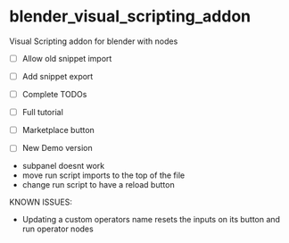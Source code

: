 # blender_visual_scripting_addon
Visual Scripting addon for blender with nodes


- [ ] Allow old snippet import
- [ ] Add snippet export
- [ ] Complete TODOs
- [ ] Full tutorial
- [ ] Marketplace button
- [ ] New Demo version


- subpanel doesnt work
- move run script imports to the top of the file
- change run script to have a reload button


KNOWN ISSUES:

- Updating a custom operators name resets the inputs on its button and run operator nodes